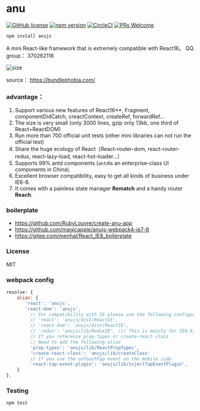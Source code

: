 # anu


[![GitHub license](https://img.shields.io/badge/license-MIT-blue.svg)](https://github.com/Rubylouvre/anu/blob/master/LICENSE) 
[![npm version](https://img.shields.io/npm/v/anujs.svg?style=flat)](https://www.npmjs.com/package/anujs)
[![CircleCI](https://circleci.com/gh/RubyLouvre/anu/tree/master.svg?style=svg)](https://circleci.com/gh/RubyLouvre/anu/tree/master)
[![PRs Welcome](https://img.shields.io/badge/PRs-welcome-brightgreen.svg)](https://github.com/RubyLouvre/anu/pulls)


```bash
npm install anujs
```

A mini React-like framework that is extremely compatible with  React16。
QQ group：  370262116

![size](https://wx1.sinaimg.cn/mw690/7109e87fly1frfqw50lduj21kw0rzk0h.jpg)

source： https://bundlephobia.com/

### advantage：

1. Support various new features of React16**, Fragment, componentDidCatch, creactContext, createRef, forwardRef...
2. The size is very small (only 3000 lines, gzip only 13kb, one third of React+ReactDOM)
3. Run more than 700 official unit tests  (other mini libraries can not run the official test)
4. Share the huge ecology of React（React-router-dom, react-router-redux, react-lazy-load, react-hot-loader...）
5. Supports 99% antd components (`antd`is an enterprise-class UI components in China).
6. Excellent browser compatibility, easy to get all kinds of business under IE6-8.
7. It comes with a painless state manager **Rematch** and a handy router **Reach**.

### boilerplate 


* https://github.com/RubyLouvre/create-anu-app
* https://github.com/magicapple/anujs-webpack4-ie7-8
* https://gitee.com/menhal/React_IE8_boilerplate


### License

MIT

### webpack config

```js
resolve: {
    alias: {
       'react': 'anujs',
       'react-dom': 'anujs',
         // For compatibility with IE please use the following configuration
         // 'react': 'anujs/dist/ReactIE',
         // 'react-dom': 'anujs/dist/ReactIE',
         // 'redux': 'anujs/lib/ReduxIE', /// This is mainly for IE6-8, because of the poor performance of the isPlainObject method in the official source code.
         // If you reference prop-types or create-react-class
         // Need to add the following alias
         'prop-types': 'anujs/lib/ReactPropTypes',
         'create-react-class': 'anujs/lib/createClass'
         // If you use the onTouchTap event on the mobile side
         'react-tap-event-plugin': 'anujs/lib/injectTapEventPlugin',
    }
},
```


### Testing

```
npm test
```

